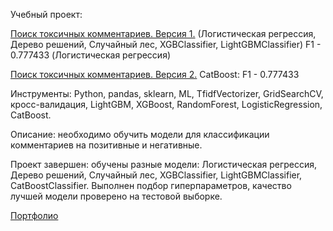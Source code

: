 Учебный проект: 

[Поиск токсичных комментариев. Версия 1.](https://github.com/alexsurina/study-project-autos/blob/main/autos_ver1.ipynb) (Логистическая регрессия, Дерево решений, Случайный лес, XGBClassifier, LightGBMClassifier) F1 - 0.777433 (Логистическая регрессия)

[Поиск токсичных комментариев. Версия 2.](https://github.com/alexsurina/study-project-autos/blob/main/autos_ver2.ipynb) CatBoost: F1 - 0.777433 

Инструменты: Python, pandas, sklearn, ML, TfidfVectorizer, GridSearchCV, кросс-валидация, LightGBM, XGBoost, RandomForest, LogisticRegression, CatBoost.  

Описание: необходимо обучить модели для классификации комментариев на позитивные и негативные.

Проект завершен: обучены разные модели: Логистическая регрессия, Дерево решений, Случайный лес, XGBClassifier, LightGBMClassifier, CatBoostClassifier. Выполнен подбор гиперпараметров, качество лучшей модели проверено на тестовой выборке. 


[Портфолио](https://github.com/alexsurina/Portfolio)

